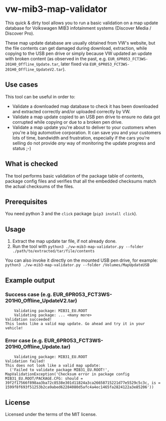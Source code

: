 vw-mib3-map-validator
=====================

This quick & dirty tool allows you to run a basic validation on a map update database for
Volkswagen MIB3 infotainment systems (Discover Media / Discover Pro).

These map update database are usually obtained from VW's website, but the file
contents can get damaged during download, extraction, while copying to the USB pen
drive or simply because VW updated an update with broken content (as observed
in the past, e.g. `EUR_6PR053_FCT3WS-201H0_Offline_Update.tar`, later fixed via
`EUR_6PR053_FCT3WS-201H0_Offline_UpdateV2.tar`).

Use cases
---------
This tool can be useful in order to:
 - Validate a downloaded map database to check it has been downloaded and extracted
   correctly and/or uploaded correctly by VW.
 - Validate a map update copied to an USB pen drive to ensure no data got corrupted
   while copying or due to a broken pen drive.
 - Validate a map update you're about to deliver to your customers when you're a big
   automotive corporation. It can save you and your customers lots of time, bandwidth
   and frustration, especially if the cars you're selling do not provide *any* way of
   monitoring the update progress and status ;-)

What is checked
---------------
The tool performs basic validation of the package table of contents, package config
files and verifies that all the embedded checksums match the actual checksums of the
files.

Prerequisites
-------------
You need python 3 and the `click` package (`pip3 install click`).

Usage
-----
1. Extract the map update tar file, if not already done.
2. Run the tool with
   `python3 ./vw-mib3-map-validator.py --folder ./path/to/extracted/tar/file/contents`

You can also invoke it directly on the mounted USB pen drive, for example:
`python3 ./vw-mib3-map-validator.py --folder /Volumes/MapUpdateUSB`

Example output
--------------
### Success case (e.g. EUR_6PR053_FCT3WS-201H0_Offline_UpdateV2.tar)
```
    Validating package: MIB31_EU.ROOT
    Validating package: ... <many more>
Validation succeeded!
This looks like a valid map update. Go ahead and try it in your vehicle!
```

### Error case (e.g. EUR_6PR053_FCT3WS-201H0_Offline_Update.tar)
```
    Validating package: MIB31_EU.ROOT
Validation failed!
This does not look like a valid map update:
  ('Failed to validate package MIB31_EU.ROOT!', MapValidationException('Checksum error in package config MIB31_EU.ROOT/PACKAGE.CFG: should = 39f2f17566f898aa3ba72c8538e301d11824a3ca26658715221d77e5529c5c3c, is = 1599f8f693f51253b2ca9abed62284080d5afc4a4ec1465fa2824122a3e85206'))
```

License
-------
Licensed under the terms of the MIT license.
